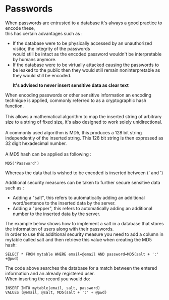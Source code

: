 # Passwords
When passwords are entrusted to a database it's always a good practice to encode these,<br>
this has certain advantages such as :
<ul>
  <li>If the database were to be physically accessed by an unauthorized visitor, the integrity of the passwords<br> would still be intact as the encoded password wouldn't be interpretable by humans anymore.</li>
  <li>If the database were to be virtually attacked causing the passwords to be leaked to the public then they would still remain noninterpretable as they would still be encoded.</li>
</ul>
<ul><b>It's advised to never insert sensitive data as clear text</b></ul>

When encoding passwords or other sensitive information an encoding technique is applied, commonly referred to as a cryptographic hash function. <br><br>This allows a mathematical algorithm to map the inserted string of arbitrary size to a string of fixed size, it's also designed to work solely unidirectional.<br><br>
A commonly used algorithm is MD5, this produces a 128 bit string independently of the inserted string. This 128 bit string is then expressed as 32 digit hexadecimal number.<br>
<br>
A MD5 hash can be applied as following :<br>
```mysql
MD5('Password')
```
Whereas the data that is wished to be encoded is inserted between ('  and  ')
<br>

Additional security measures can be taken to further secure sensitive data such as :
<ul>
  <li>Adding a "salt", this refers to automatically adding an additional word/sentence to the inserted data by the server. </li>
  <li>Adding a "pepper", this refers to automatically adding an additional number to the inserted data by the server.</li>
</ul>

The example below shows how to implement a salt in a database that stores the information of users along with their passwords.<br>
In order to use this additional security measure you need to add a column in mytable called salt and then retrieve this value when creating the MD5 hash:
```mysql
SELECT * FROM mytable WHERE email=@email AND password=MD5(salt + ':' +@pwd)
```
The code above searches the database for a match between the entered information and an already registered user.<br>
When inserting the record you would do:
```mysql
INSERT INTO mytable(email, salt, password)
VALUES (@email, @salt, MD5(salt + ':' + @pwd)
```
